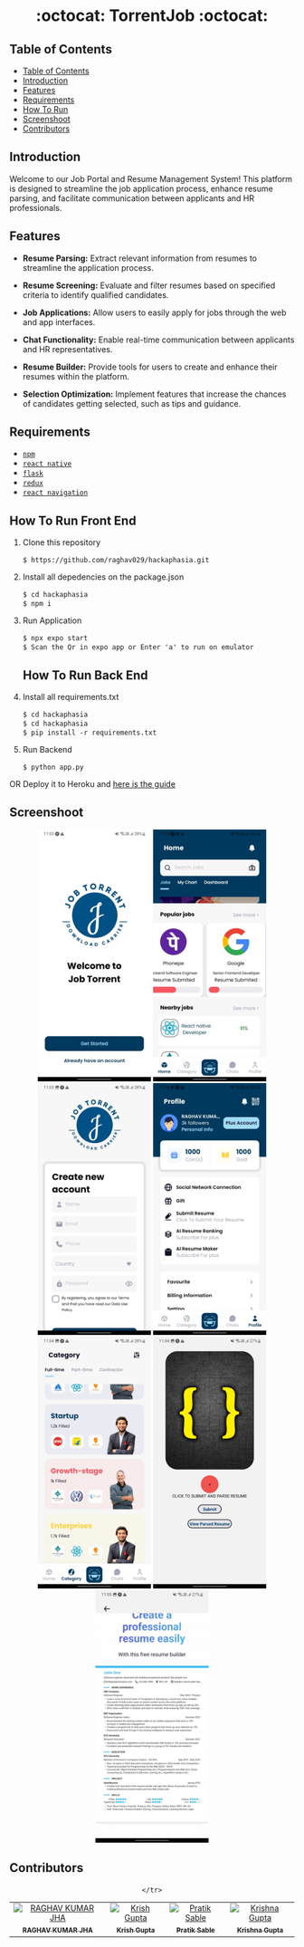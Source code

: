 <h1 align="center">:octocat: TorrentJob :octocat:</h1>

## Table of Contents

- [Table of Contents](#table-of-contents)
- [Introduction](#introduction)
- [Features](#features)
- [Requirements](#requirements)
- [How To Run](#how-to-run)
- [Screenshoot](#screenshoot)
- [Contributors](#contributors)

## Introduction
Welcome to our Job Portal and Resume Management System! This platform is designed to streamline the job application process, enhance resume parsing, and facilitate communication between applicants and HR professionals.


## Features
- **Resume Parsing:** Extract relevant information from resumes to streamline the application process.
  
- **Resume Screening:** Evaluate and filter resumes based on specified criteria to identify qualified candidates.

- **Job Applications:** Allow users to easily apply for jobs through the web and app interfaces.

- **Chat Functionality:** Enable real-time communication between applicants and HR representatives.

- **Resume Builder:** Provide tools for users to create and enhance their resumes within the platform.

- **Selection Optimization:** Implement features that increase the chances of candidates getting selected, such as tips and guidance.

## Requirements
* [`npm`](https://www.npmjs.com/get-npm)
* [`react native`](https://facebook.github.io/react-native)
* [`flask`](https://flask.palletsprojects.com/en/3.0.x/)
* [`redux`](https://redux.js.org/)
* [`react navigation`](https://reactnavigation.org/)
  

   
## How To Run Front End

1. Clone this repository
   ```
   $ https://github.com/raghav029/hackaphasia.git
   ```
2. Install all depedencies on the package.json
   ```
   $ cd hackaphasia
   $ npm i
   ```
3. Run Application
   ```
   $ npx expo start 
   $ Scan the Qr in expo app or Enter 'a' to run on emulator 
   ```


   ## How To Run Back End

1. Install all requirements.txt
   ```
   $ cd hackaphasia
   $ cd hackaphasia
   $ pip install -r requirements.txt
   ```
3. Run Backend
   ```
   $ python app.py
   ```

OR
Deploy it to Heroku and <a href="https://github.com/Binbasri-in/try_hack_deploy">here is the guide</a>


## Screenshoot
<div align="center">
    <img width="200" src="./image/1.jpeg"> 
    <img width="200" src="./image/2.jpeg">  
    <img width="200" src="./image/3.jpeg"> 
    <img width="200" src="./image/4.jpeg">    
    <img width="200" src="./image/5.jpeg">
    <img width="200" src="./image/6.jpeg">
    <img width="200" src="./image/7.jpeg">
      

</div>


## Contributors
<center>
  <table>
    <tr>
      <td align="center">
        <a href="https://github.com/raghav029">
          <img width="100" src="https://avatars.githubusercontent.com/u/104291406?s=96&v=4" alt="RAGHAV KUMAR JHA"><br/>
          <sub><b>RAGHAV KUMAR JHA</b></sub>
        </a>
      </td>
      <td align="center">
        <a href="https://github.com/Kr1sh-gupta">
          <img width="100" src="https://avatars.githubusercontent.com/u/73186767?v=4" alt="Krish Gupta"><br/>
          <sub><b>Krish Gupta</b></sub>
        </a>
      </td>
       <td align="center">
        <a href="https://github.com/Pratiksable">
          <img width="100" src="https://avatars.githubusercontent.com/u/88896059?v=4" alt="Pratik Sable"><br/>
          <sub><b>Pratik Sable</b></sub>
        </a>
      </td>
      <td align="center">
        <a href="">
          <img width="100" src="https://avatars.githubusercontent.com/u/86600213?v=4" alt="Krishna Gupta"><br/>
          <sub><b>Krishna Gupta</b></sub>
        </a>
      </td>
      
    </tr>
  </table>
</center>
